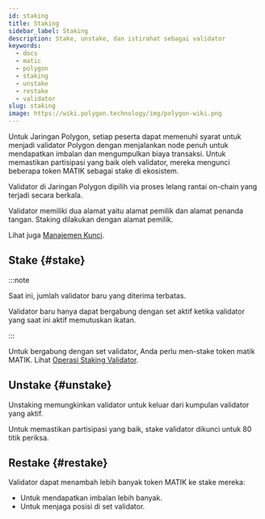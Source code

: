 ```yaml
---
id: staking
title: Staking
sidebar_label: Staking
description: Stake, unstake, dan istirahat sebagai validator
keywords:
  - docs
  - matic
  - polygon
  - staking
  - unstake
  - restake
  - validator
slug: staking
image: https://wiki.polygon.technology/img/polygon-wiki.png
---
```


Untuk Jaringan Polygon, setiap peserta dapat memenuhi syarat untuk menjadi validator Polygon dengan menjalankan node penuh untuk mendapatkan imbalan dan mengumpulkan biaya transaksi. Untuk memastikan partisipasi yang baik oleh validator, mereka mengunci beberapa token MATIK sebagai stake di ekosistem.

Validator di Jaringan Polygon dipilih via proses lelang rantai on-chain yang terjadi secara berkala.

Validator memiliki dua alamat yaitu alamat pemilik dan alamat penanda tangan. Staking dilakukan dengan alamat pemilik.

Lihat juga [Manajemen Kunci](key-management.md).

## Stake {#stake}

:::note

Saat ini, jumlah validator baru yang diterima terbatas.

Validator baru hanya dapat bergabung dengan set aktif ketika validator yang saat ini aktif memutuskan ikatan.

:::

Untuk bergabung dengan set validator, Anda perlu men-stake token matik MATIK. Lihat [Operasi Staking Validator](/docs/maintain/validate/validator-staking-operations).

## Unstake {#unstake}

Unstaking memungkinkan validator untuk keluar dari kumpulan validator yang aktif.

Untuk memastikan partisipasi yang baik, stake validator dikunci untuk 80 titik periksa.

## Restake {#restake}

Validator dapat menambah lebih banyak token MATIK ke stake mereka:

* Untuk mendapatkan imbalan lebih banyak.
* Untuk menjaga posisi di set validator.
